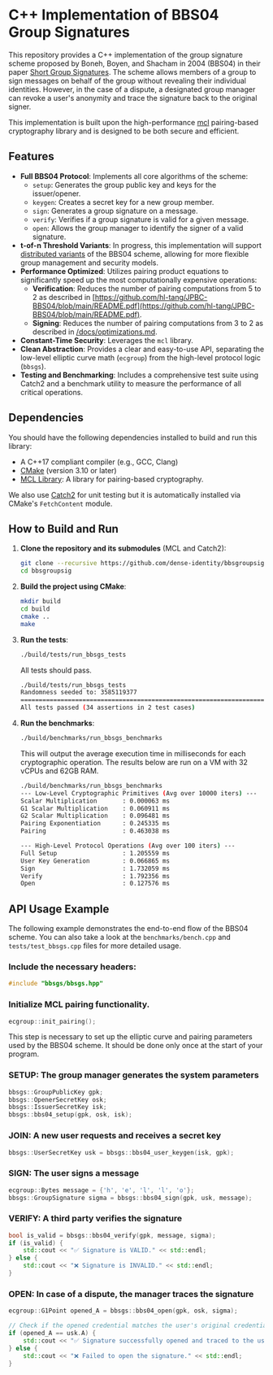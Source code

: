 # C++ Implementation of BBS04 Group Signatures

This repository provides a C++ implementation of the group signature scheme proposed by Boneh, Boyen, and Shacham in 2004 (BBS04) in their paper [Short Group Signatures](https://crypto.stanford.edu/~dabo/pubs/papers/groupsigs.pdf). The scheme allows members of a group to sign messages on behalf of the group without revealing their individual identities. However, in the case of a dispute, a designated group manager can revoke a user's anonymity and trace the signature back to the original signer.

This implementation is built upon the high-performance [mcl](https://github.com/herumi/mcl) pairing-based cryptography library and is designed to be both secure and efficient.

## Features

* **Full BBS04 Protocol**: Implements all core algorithms of the scheme:
    * `setup`: Generates the group public key and keys for the issuer/opener.
    * `keygen`: Creates a secret key for a new group member.
    * `sign`: Generates a group signature on a message.
    * `verify`: Verifies if a group signature is valid for a given message.
    * `open`: Allows the group manager to identify the signer of a valid signature.
* **t-of-n Threshold Variants**: In progress, this implementation will support [distributed variants](https://www.orbs.com/assets/docs/white-papers/Crypto_Group_signatures-2.pdf) of the BBS04 scheme, allowing for more flexible group management and security models.
* **Performance Optimized**: Utilizes pairing product equations to significantly speed up the most computationally expensive operations:
    * **Verification**: Reduces the number of pairing computations from 5 to 2 as described in [https://github.com/hl-tang/JPBC-BBS04/blob/main/README.pdf](https://github.com/hl-tang/JPBC-BBS04/blob/main/README.pdf).
    * **Signing**: Reduces the number of pairing computations from 3 to 2 as described in [/docs/optimizations.md](/docs/optimizations.md).
* **Constant-Time Security**: Leverages the `mcl` library.
* **Clean Abstraction**: Provides a clear and easy-to-use API, separating the low-level elliptic curve math (`ecgroup`) from the high-level protocol logic (`bbsgs`).
* **Testing and Benchmarking**: Includes a comprehensive test suite using Catch2 and a benchmark utility to measure the performance of all critical operations.

## Dependencies
You should have the following dependencies installed to build and run this library:

* A C++17 compliant compiler (e.g., GCC, Clang)
* [CMake](https://cmake.org/) (version 3.10 or later)
* [MCL Library](https://github.com/herumi/mcl): A library for pairing-based cryptography.

We also use [Catch2](https://github.com/catchorg/Catch2) for unit testing but it is automatically installed via CMake's `FetchContent` module.


## How to Build and Run

1.  **Clone the repository and its submodules** (MCL and Catch2):
    ```bash
    git clone --recursive https://github.com/dense-identity/bbsgroupsig
    cd bbsgroupsig
    ```

2.  **Build the project using CMake**:
    ```bash
    mkdir build
    cd build
    cmake ..
    make
    ```

3.  **Run the tests**:
    ```bash
    ./build/tests/run_bbsgs_tests
    ```
    All tests should pass.

    ```bash
    ./build/tests/run_bbsgs_tests 
    Randomness seeded to: 3585119377
    ===============================================================================
    All tests passed (34 assertions in 2 test cases)
    ```

4.  **Run the benchmarks**:
    ```bash
    ./build/benchmarks/run_bbsgs_benchmarks
    ```
    This will output the average execution time in milliseconds for each cryptographic operation. The results below are run on a VM with 32 vCPUs and 62GB RAM.
    ```bash
    ./build/benchmarks/run_bbsgs_benchmarks 
    --- Low-Level Cryptographic Primitives (Avg over 10000 iters) ---
    Scalar Multiplication       : 0.000063 ms
    G1 Scalar Multiplication    : 0.060911 ms
    G2 Scalar Multiplication    : 0.096481 ms
    Pairing Exponentiation      : 0.245335 ms
    Pairing                     : 0.463038 ms

    --- High-Level Protocol Operations (Avg over 100 iters) ---
    Full Setup                  : 1.205559 ms
    User Key Generation         : 0.066865 ms
    Sign                        : 1.732059 ms
    Verify                      : 1.792356 ms
    Open                        : 0.127576 ms
    ```

## API Usage Example

The following example demonstrates the end-to-end flow of the BBS04 scheme. You can also take a look at the `benchmarks/bench.cpp` and `tests/test_bbsgs.cpp` files for more detailed usage.

### Include the necessary headers:
```cpp
#include "bbsgs/bbsgs.hpp"
```

### Initialize MCL pairing functionality.
```cpp
ecgroup::init_pairing();
```
This step is necessary to set up the elliptic curve and pairing parameters used by the BBS04 scheme. It should be done only once at the start of your program.

### SETUP: The group manager generates the system parameters
```cpp
bbsgs::GroupPublicKey gpk;
bbsgs::OpenerSecretKey osk;
bbsgs::IssuerSecretKey isk;
bbsgs::bbs04_setup(gpk, osk, isk);
```
### JOIN: A new user requests and receives a secret key
```cpp
bbsgs::UserSecretKey usk = bbsgs::bbs04_user_keygen(isk, gpk);
```

### SIGN: The user signs a message
```cpp
ecgroup::Bytes message = {'h', 'e', 'l', 'l', 'o'};
bbsgs::GroupSignature sigma = bbsgs::bbs04_sign(gpk, usk, message);
```

### VERIFY: A third party verifies the signature
```cpp
bool is_valid = bbsgs::bbs04_verify(gpk, message, sigma);
if (is_valid) {
    std::cout << "✅ Signature is VALID." << std::endl;
} else {
    std::cout << "❌ Signature is INVALID." << std::endl;
}
```

### OPEN: In case of a dispute, the manager traces the signature
```cpp
ecgroup::G1Point opened_A = bbsgs::bbs04_open(gpk, osk, sigma);

// Check if the opened credential matches the user's original credential
if (opened_A == usk.A) {
    std::cout << "✅ Signature successfully opened and traced to the user." << std::endl;
} else {
    std::cout << "❌ Failed to open the signature." << std::endl;
}
```
